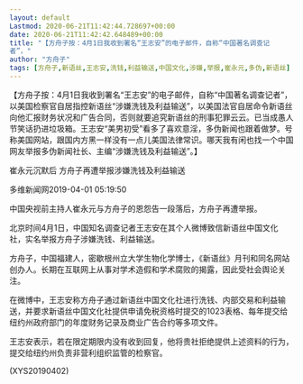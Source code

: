 ```yaml
---
layout: default
Lastmod: 2020-06-21T11:42:44.728697+00:00
date: 2020-06-21T11:42:42.648489+00:00
title: "【方舟子按：4月1日我收到署名“王志安”的电子邮件，自称“中国著名调查记
者”，"
author: "方舟子"
tags: [方舟子,新语丝,王志安,洗钱,利益输送,中国文化,涉嫌,举报,崔永元,多伪,新语丝]
---
```


【方舟子按：4月1日我收到署名“王志安”的电子邮件，自称“中国著名调查记者”，以美国检察官自居指控新语丝“涉嫌洗钱及利益输送”，以美国法官自居命令新语丝向他汇报财务状况和广告合同，否则就要追究新语丝的刑事犯罪云云。已当成愚人节笑话扔进垃圾箱。王志安“美男初受”看多了喜欢意淫，多伪新闻也跟着做梦。号称美国网站，跟国内方黑一样没有一点儿美国法律常识。哪天我有闲也找一个中国网友举报多伪新闻社长、主编“涉嫌洗钱及利益输送”。】

崔永元沉默后 方舟子再遭举报涉嫌洗钱及利益输送

多维新闻网2019-04-01 05:19:50

中国央视前主持人崔永元与方舟子的恩怨告一段落后，方舟子再遭举报。

北京时间4月1日，中国知名调查记者王志安在其个人微博致信新语丝中国文化社，实名举报方舟子涉嫌洗钱、利益输送。

方舟子，中国福建人，密歇根州立大学生物化学博士，《新语丝》月刊和同名网站创办人。长期在互联网上从事对学术造假和学术腐败的揭露，因此受社会舆论关注。

在微博中，王志安称方舟子通过新语丝中国文化社进行洗钱、内部交易和利益输送，并要求新语丝中国文化社提供申请免税资格时提交的1023表格、每年提交给纽约州政府部门的年度财务记录及商业广告合约等多项文件。

王志安表示，若在限定期限内没有收到回复，他将贵社拒绝提供上述资料的行为，提交给纽约州负责非营利组织监管的检察官。

(XYS20190402)

